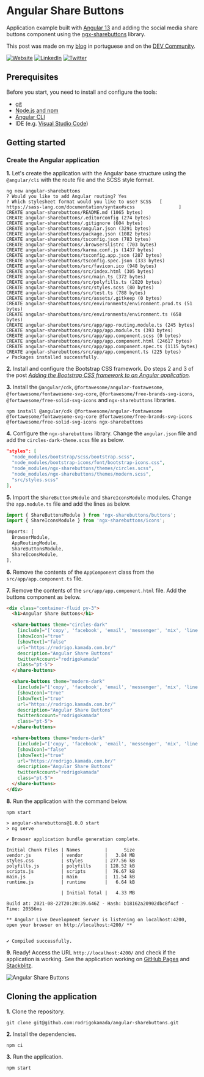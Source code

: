 # Angular Share Buttons


Application example built with [Angular 13](https://angular.io/) and adding the social media share buttons component using the [ngx-sharebuttons](https://www.npmjs.com/package/ngx-sharebuttons) library.

This post was made on my [blog](https://rodrigo.kamada.com.br/blog/adicionando-o-componente-de-botoes-de-compartilhamento-com-midias-sociais-em-uma-aplicacao-angular) in portuguese and on the [DEV Community](https://dev.to/rodrigokamada/adding-the-social-media-share-buttons-component-to-an-angular-application-320h).



[![Website](https://shields.braskam.com/v1/shields?name=website&format=rectangle&size=small&radius=5)](https://rodrigo.kamada.com.br)
[![LinkedIn](https://shields.braskam.com/v1/shields?name=linkedin&format=rectangle&size=small&radius=5)](https://www.linkedin.com/in/rodrigokamada)
[![Twitter](https://shields.braskam.com/v1/shields?name=twitter&format=rectangle&size=small&radius=5&socialAccount=rodrigokamada)](https://twitter.com/rodrigokamada)



## Prerequisites


Before you start, you need to install and configure the tools:

* [git](https://git-scm.com/)
* [Node.js and npm](https://nodejs.org/)
* [Angular CLI](https://angular.io/cli)
* IDE (e.g. [Visual Studio Code](https://code.visualstudio.com/))



## Getting started


### Create the Angular application


**1.** Let's create the application with the Angular base structure using the `@angular/cli` with the route file and the SCSS style format.

```shell
ng new angular-sharebuttons
? Would you like to add Angular routing? Yes
? Which stylesheet format would you like to use? SCSS   [ https://sass-lang.com/documentation/syntax#scss                ]
CREATE angular-sharebuttons/README.md (1065 bytes)
CREATE angular-sharebuttons/.editorconfig (274 bytes)
CREATE angular-sharebuttons/.gitignore (604 bytes)
CREATE angular-sharebuttons/angular.json (3291 bytes)
CREATE angular-sharebuttons/package.json (1082 bytes)
CREATE angular-sharebuttons/tsconfig.json (783 bytes)
CREATE angular-sharebuttons/.browserslistrc (703 bytes)
CREATE angular-sharebuttons/karma.conf.js (1437 bytes)
CREATE angular-sharebuttons/tsconfig.app.json (287 bytes)
CREATE angular-sharebuttons/tsconfig.spec.json (333 bytes)
CREATE angular-sharebuttons/src/favicon.ico (948 bytes)
CREATE angular-sharebuttons/src/index.html (305 bytes)
CREATE angular-sharebuttons/src/main.ts (372 bytes)
CREATE angular-sharebuttons/src/polyfills.ts (2820 bytes)
CREATE angular-sharebuttons/src/styles.scss (80 bytes)
CREATE angular-sharebuttons/src/test.ts (788 bytes)
CREATE angular-sharebuttons/src/assets/.gitkeep (0 bytes)
CREATE angular-sharebuttons/src/environments/environment.prod.ts (51 bytes)
CREATE angular-sharebuttons/src/environments/environment.ts (658 bytes)
CREATE angular-sharebuttons/src/app/app-routing.module.ts (245 bytes)
CREATE angular-sharebuttons/src/app/app.module.ts (393 bytes)
CREATE angular-sharebuttons/src/app/app.component.scss (0 bytes)
CREATE angular-sharebuttons/src/app/app.component.html (24617 bytes)
CREATE angular-sharebuttons/src/app/app.component.spec.ts (1115 bytes)
CREATE angular-sharebuttons/src/app/app.component.ts (225 bytes)
✔ Packages installed successfully.
```

**2.** Install and configure the Bootstrap CSS framework. Do steps 2 and 3 of the post *[Adding the Bootstrap CSS framework to an Angular application](https://github.com/rodrigokamada/angular-bootstrap)*.

**3.** Install the `@angular/cdk`, `@fortawesome/angular-fontawesome`, `@fortawesome/fontawesome-svg-core`, `@fortawesome/free-brands-svg-icons`, `@fortawesome/free-solid-svg-icons` and `ngx-sharebuttons` libraries.

```shell
npm install @angular/cdk @fortawesome/angular-fontawesome @fortawesome/fontawesome-svg-core @fortawesome/free-brands-svg-icons @fortawesome/free-solid-svg-icons ngx-sharebuttons
```

**4.** Configure the `ngx-sharebuttons` library. Change the `angular.json` file and add the `circles-dark-theme.scss` file as below.

```json
"styles": [
  "node_modules/bootstrap/scss/bootstrap.scss",
  "node_modules/bootstrap-icons/font/bootstrap-icons.css",
  "node_modules/ngx-sharebuttons/themes/circles.scss",
  "node_modules/ngx-sharebuttons/themes/modern.scss",
  "src/styles.scss"
],
```

**5.** Import the `ShareButtonsModule` and `ShareIconsModule` modules. Change the `app.module.ts` file and add the lines as below.

```typescript
import { ShareButtonsModule } from 'ngx-sharebuttons/buttons';
import { ShareIconsModule } from 'ngx-sharebuttons/icons';

imports: [
  BrowserModule,
  AppRoutingModule,
  ShareButtonsModule,
  ShareIconsModule,
],
```

**6.** Remove the contents of the `AppComponent` class from the `src/app/app.component.ts` file.

**7.** Remove the contents of the `src/app/app.component.html` file. Add the buttons component as below.

```html
<div class="container-fluid py-3">
  <h1>Angular Share Buttons</h1>

  <share-buttons theme="circles-dark"
    [include]="['copy', 'facebook', 'email', 'messenger', 'mix', 'line', 'linkedin', 'pinterest', 'print', 'reddit', 'sms', 'telegram', 'tumblr', 'twitter', 'viber', 'vk', 'xing', 'whatsapp']"
    [showIcon]="true"
    [showText]="false"
    url="https://rodrigo.kamada.com.br/"
    description="Angular Share Buttons"
    twitterAccount="rodrigokamada"
    class="pt-5">
  </share-buttons>

  <share-buttons theme="modern-dark"
    [include]="['copy', 'facebook', 'email', 'messenger', 'mix', 'line', 'linkedin', 'pinterest', 'print', 'reddit', 'sms', 'telegram', 'tumblr', 'twitter', 'viber', 'vk', 'xing', 'whatsapp']"
    [showIcon]="true"
    [showText]="true"
    url="https://rodrigo.kamada.com.br/"
    description="Angular Share Buttons"
    twitterAccount="rodrigokamada"
    class="pt-5">
  </share-buttons>

  <share-buttons theme="modern-dark"
    [include]="['copy', 'facebook', 'email', 'messenger', 'mix', 'line', 'linkedin', 'pinterest', 'print', 'reddit', 'sms', 'telegram', 'tumblr', 'twitter', 'viber', 'vk', 'xing', 'whatsapp']"
    [showIcon]="false"
    [showText]="true"
    url="https://rodrigo.kamada.com.br/"
    description="Angular Share Buttons"
    twitterAccount="rodrigokamada"
    class="pt-5">
  </share-buttons>
</div>
```

**8.** Run the application with the command below.

```shell
npm start

> angular-sharebuttons@1.0.0 start
> ng serve

✔ Browser application bundle generation complete.

Initial Chunk Files | Names         |      Size
vendor.js           | vendor        |   3.84 MB
styles.css          | styles        | 277.56 kB
polyfills.js        | polyfills     | 128.52 kB
scripts.js          | scripts       |  76.67 kB
main.js             | main          |  11.54 kB
runtime.js          | runtime       |   6.64 kB

                    | Initial Total |   4.33 MB

Build at: 2021-08-22T20:20:39.646Z - Hash: b18162a20902dbc8f4cf - Time: 20556ms

** Angular Live Development Server is listening on localhost:4200, open your browser on http://localhost:4200/ **


✔ Compiled successfully.
```

**9.** Ready! Access the URL `http://localhost:4200/` and check if the application is working. See the application working on [GitHub Pages](https://rodrigokamada.github.io/angular-sharebuttons/) and [Stackblitz](https://stackblitz.com/edit/angular12-sharebuttons).

![Angular Share Buttons](https://res.cloudinary.com/rodrigokamada/image/upload/v1637626111/Blog/angular-sharebuttons/angular-sharebuttons.png)



## Cloning the application

**1.** Clone the repository.

```shell
git clone git@github.com:rodrigokamada/angular-sharebuttons.git
```

**2.** Install the dependencies.

```shell
npm ci
```

**3.** Run the application.

```shell
npm start
```
